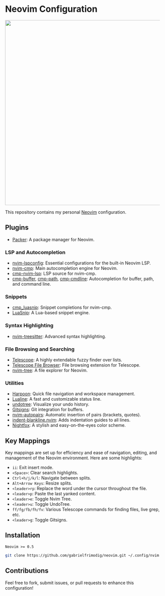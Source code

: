 # Neovim Configuration

<div align="center">
    <img width="600px" src="https://i.imgur.com/71UH5Y9.png" />
</div>

This repository contains my personal [Neovim](https://github.com/neovim/neovim) configuration.


## Plugins

- [Packer](https://github.com/wbthomason/packer.nvim): A package manager for Neovim.

### LSP and Autocompletion

- [nvim-lspconfig](https://github.com/neovim/nvim-lspconfig): Essential configurations for the built-in Neovim LSP.
- [nvim-cmp](https://github.com/hrsh7th/nvim-cmp): Main autocompletion engine for Neovim.
- [cmp-nvim-lsp](https://github.com/hrsh7th/cmp-nvim-lsp): LSP source for nvim-cmp.
- [cmp-buffer](https://github.com/hrsh7th/cmp-buffer), [cmp-path](https://github.com/hrsh7th/cmp-path), [cmp-cmdline](https://github.com/hrsh7th/cmp-cmdline): Autocompletion for buffer, path, and command line.

### Snippets

- [cmp_luasnip](https://github.com/saadparwaiz1/cmp_luasnip): Snippet completions for nvim-cmp.
- [LuaSnip](https://github.com/L3MON4D3/LuaSnip): A Lua-based snippet engine.

### Syntax Highlighting

- [nvim-treesitter](https://github.com/nvim-treesitter/nvim-treesitter): Advanced syntax highlighting.

### File Browsing and Searching

- [Telescope](https://github.com/nvim-telescope/telescope.nvim): A highly extendable fuzzy finder over lists.
- [Telescope File Browser](https://github.com/nvim-telescope/telescope-file-browser.nvim): File browsing extension for Telescope.
- [nvim-tree](https://github.com/kyazdani42/nvim-tree.lua): A file explorer for Neovim.

### Utilities

- [Harpoon](https://github.com/ThePrimeagen/harpoon): Quick file navigation and workspace management.
- [Lualine](https://github.com/nvim-lualine/lualine.nvim): A fast and customizable status line.
- [undotree](https://github.com/mbbill/undotree): Visualize your undo history.
- [Gitsigns](https://github.com/lewis6991/gitsigns.nvim): Git integration for buffers.
- [nvim-autopairs](https://github.com/windwp/nvim-autopairs): Automatic insertion of pairs (brackets, quotes).
- [indent-blankline.nvim](https://github.com/lukas-reineke/indent-blankline.nvim): Adds indentation guides to all lines.
- [Nightfox](https://github.com/EdenEast/nightfox.nvim): A stylish and easy-on-the-eyes color scheme.

## Key Mappings

Key mappings are set up for efficiency and ease of navigation, editing, and management of the Neovim environment. Here are some highlights:

- `ii`: Exit insert mode.
- `<Space>`: Clear search highlights.
- `Ctrl+h/j/k/l`: Navigate between splits.
- `Alt+Arrow Keys`: Resize splits.
- `<leader>rp`: Replace the word under the cursor throughout the file.
- `<leader>p`: Paste the last yanked content.
- `<leader>e`: Toggle Nvim Tree.
- `<leader>u`: Toggle UndoTree.
- `ff/fg/fb/fh/fv`: Various Telescope commands for finding files, live grep, etc.
- `<leader>g`: Toggle Gitsigns.

## Installation

`Neovim >= 0.5`

```bash
git clone https://github.com/gabrielfrimodig/neovim.git ~/.config/nvim
```

## Contributions

Feel free to fork, submit issues, or pull requests to enhance this configuration!

